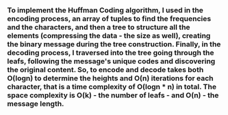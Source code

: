 ### To implement the Huffman Coding algorithm, I used in the encoding process, an array of tuples to find the frequencies and the characters, and then a tree to structure all the elements (compressing the data - the size as well), creating the binary message during the tree construction. Finally, in the decoding process, I traversed into the tree going through the leafs, following the message's unique codes and discovering the original content. So, to encode and decode takes both O(logn) to determine the heights and O(n) iterations for each character, that is a time complexity of O(logn * n) in total. The space complexity is O(k) - the number of leafs - and O(n) - the message length.